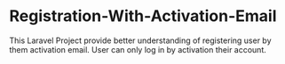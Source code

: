 # Registration-With-Activation-Email
This Laravel Project provide better understanding of registering user by them activation email. User can only log in by activation their account.

